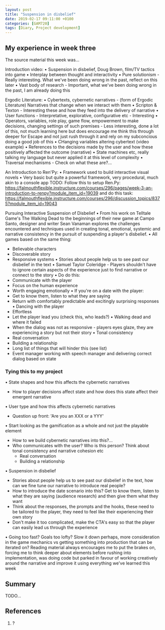```yaml
---
layout: post
title: "Suspension in disbelief"
date: 2019-02-17 09:11:00 +0100
categories: [GAM720]
tags: [Diary, Project development]
---
```


## My experience in week three

The source material this week was...

Introduction video:
• Suspension in disbelief, Doug Brown, film/TV tactics into game
• Interplay between thought and interactivity
• Pure solutionism - Really interesting. What we've been doing wrong in the past, reflect on this later
• Vast body of research - Important, what we've been doing wrong in the past, I am already doing this

Ergodic Literature:
• Cybertexts, cybernetic narratives - (form of Ergodic Literature) Narratives that change when we interact with them
• Scripton & Texton - Interesting these and how they feed into the delivery of narrative
• User functions - Interpretative, explorative, configurative etc - Interesting
• Operators, variables, role play, game flow, empowerment to make decisions, changing settings of such premises - Less interesting, done a lot of this, not much learning here but does encourage me think this through deeper for Escape and not just rush through it and rely on my subconcious doing a good job of this
• CHanging variables altering cybertext (video example)
• References to the decisions made by the user and how these positively affected the outcome (narrative)
• State machines etc, really talking my language but never applied it at this level of complexity
• Traversal mechanisms - Check on what these are?...

An Introduction to Ren'Py:
• Framework used to build interactive visual novels
• Very basic but quite a powerful framework, very procedural, much akin to a console app
TODO: Follow this to setup Ren.Py: https://falmouthflexible.instructure.com/courses/296/pages/week-3-an-introduction-to-renpy?module_item_id=19039 and do this task: https://falmouthflexible.instructure.com/courses/296/discussion_topics/8375?module_item_id=19043

Pursuing Interactive Suspension of Disbelief
• From his work on Telltale Game's The Walking Dead to the beginnings of their new game at Campo Santo, designer and writer Sean Vanaman explores the challenges encountered and techniques used in creating tonal, emotional, systemic and narrative consistency in the pursuit of suspending a player's disbelief.
• All games based on the same thing:
  - Believable characters
  - Discoverable story
  - Responsive systems
• Stories about people help us to see past our disbelief in the text
• Samuel Taylor Coleridge - Players shouldn't have to ignore certain aspects of the experience just to find narrative or connect to the story
• Do do this:
  - Communicate with the player
  - Focus on the human experience
  - Worth engaging emotionally
• If you're on a date with the player:
  - Get to know them, listen to what they are saying
  - Return with comfortably predictable and excitingly surprising responses
• Dancing with the player
  - Effortless
  - Let the player lead you (check this, who leads?)
• Walking dead and where it failed
  - When the dialog was not as responsive - players eyes glaze, they are experiencing a story but not their story
• Tonal consistency
  - Real conversation
  - Building a relationship
  - Long list of things that will hinder this (see list)
  - Event manager working with speech manager and delivering correct dialog based on state

### Tying this to my project

• State shapes and how this affects the cybernetic narratives
  - How to player decisions affect state and how does this state affect their emergent narrative

• User type and how this affects cybernetic narratives
  - Question up front: 'Are you an XXX or a YYY'

• Start looking as the gamification as a whole and not just the playable element
  - How to we build cybernetic narratives into this?...
  - Who communicates with the user? Who is this person? Think about tonal consistency and narrative cohesion etc
    - Real conversation
    - Building a relationship

• Suspension in disbelief
  - Stories about people help us to see past our disbelief in the text, how can we fine tune our narrative to introduce real people?
  - How to introduce the date scenario into this? Get to know them, listen to what they are saying (audience research) and then give them what they want
  - Think about the responses, the prompts and the hooks, these need to be tailored to the player, they need to feel like their experiencing their own story
  - Don't make it too complicated, make the CTA's easy so that the player can easily lead us through the experience

• Going too fast? Goals too lofty? Slow it down perhaps, more consideration in the game mechanics vs getting something into production that can be iterated on? Reading material always encourages me to put the brakes on, forcing me to think deeper about elements before rushing into implementation, was doing code but parked in favour of working creatively around the narrative and improve it using everything we've learned this week

## Summary

TODO...

## References

1. ?
